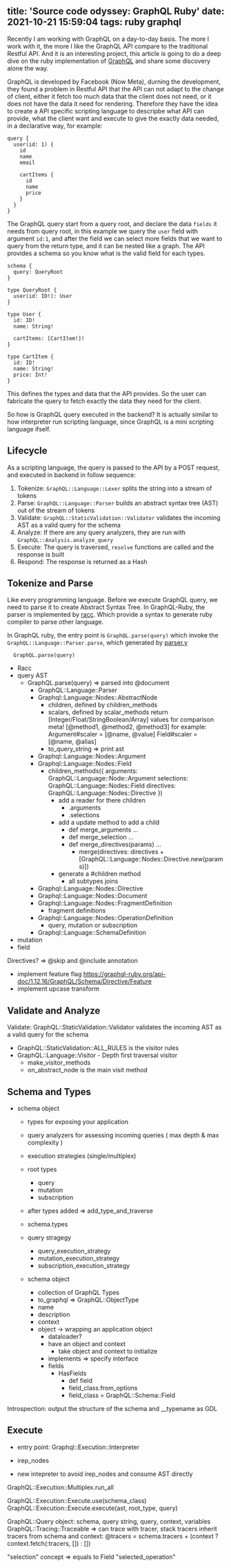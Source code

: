 title: 'Source code odyssey: GraphQL Ruby'
date: 2021-10-21 15:59:04
tags: ruby graphql
---

Recently I am working with GraphQL on a day-to-day basis. The more I work with it, the more I like the GraphQL API compare to the traditional Restful API. And it is an interesting project, this article is going to do a deep dive on the ruby implementation of [GraphQL](https://graphql-ruby.org/) and share some discovery alone the way.

GraphQL is developed by Facebook (Now Meta), durning the development, they found a problem in Restful API that the API can not adapt to the change of client, either it fetch too much data that the client does not need, or it does not have the data it need for rendering. Therefore they have the idea to create a API specific scripting language to descripbe what API can provide, what the client want and execute to give the exactly data needed, in a declarative way, for example:

```
query {
  user(id: 1) {
    id
    name
    email

    cartItems {
      id
      name
      price
    }
  }
}
```

The GraphQL query start from a query root, and declare the data `fields` it needs from query root, in this example we query the `user` field with argument `id:1`, and after the field we can select more fields that we want to query from the return type, and it can be nested like a graph. The API provides a schema so you know what is the valid field for each types.

```
schema {
  query: QueryRoot
}

type QueryRoot {
  user(id: ID!): User
}

type User {
  id: ID!
  name: String!

  cartItems: [CartItem!]!
}

type CartItem {
  id: ID!
  name: String!
  price: Int!
}
```

This defines the types and data that the API provides. So the user can fabricate the query to fetch exactly the data they need for the client. 

So how is GraphQL query executed in the backend? It is actually similar to how interpreter run scripting language, since GraphQL is a mini scripting language ifself.
## Lifecycle

As a scripting language, the query is passed to the API by a POST request, and executed in backend in follow sequence:

1. Tokenize: `GraphQL::Language::Lexer` splits the string into a stream of tokens
2. Parse: `GraphQL::Language::Parser` builds an abstract syntax tree (AST) out of the stream of tokens
3. Validate: `GraphQL::StaticValidation::Validator` validates the incoming AST as a valid query for the schema
4. Analyze: If there are any query analyzers, they are run with `GraphQL::Analysis.analyze_query`
5. Execute: The query is traversed, `resolve` functions are called and the response is built
6. Respond: The response is returned as a Hash

## Tokenize and Parse

Like every programming language. Before we execute GraphQL query, we need to parse it to create Abstract Syntax Tree. In GraphQL-Ruby, the parser is implemented by [racc](https://github.com/ruby/racc). Which provide a syntax to generate ruby compiler to parse other language.

In GraphQL ruby, the entry point is `GraphQL.parse(query)` which invoke the `GraphQL::Language::Parser.parse`, which generated by [parser.y]("https://github.com/rmosolgo/graphql-ruby/blob/master/lib/graphql/language/parser.y")

```
  GraphQL.parse(query)
```

- Racc
- query AST
  - GraphQL.parse(query) => parsed into @document
    - GraphQL::Language::Parser
    - Graphql::Language::Nodes::AbstractNode
      - children, defined by children_methods
      - scalars, defined by scalar_methods
        return [Integer/Float/StringBoolean/Array] values for comparison
         meta! [@method1, @method2, @method3]
         for example: Argument#scaler = [@name, @value]
                      Field#scaler = [@name, @alias]
      - to_query_string => print ast
    - Graphql::Language::Nodes::Argument
    - Graphql::Language::Nodes::Field
      - children_methods({
          arguments: GraphQL::Language::Node::Argument
          selections: GraphQL::Language::Nodes::Field
          directives: GraphQL::Language::Nodes::Directive
        })
        - add a reader for there children
          - .arguments
          - .selections
        - add a update method to add a child
          - def merge_arguments ...
          - def merge_selection ...
          - def merge_directives(params) ...
            - merge(directives: directives + [GraphQL::Language::Nodes::Directive.new(params)])
        - generate a #children method
          - all subtypes joins
    - Graphql::Language::Nodes::Directive
    - Graphql::Language::Nodes::Document
    - Graphql::Language::Nodes::FragmentDefinition
      - fragment definitions
    - Graphql::Language::Nodes::OperationDefinition
      - query, mutation or subscription
    - Graphql::Language::SchemaDefinition
- mutation
- field

Directives? => @skip and @include annotation
  - implement feature flag https://graphql-ruby.org/api-doc/1.12.16/GraphQL/Schema/Directive/Feature
  - implement upcase transform
## Validate and Analyze

Validate: GraphQL::StaticValidation::Validator validates the incoming AST as a valid query for the schema
  - GraphQL::StaticValidation::ALL_RULES is the visitor rules
  - GraphQL::Language::Visitor - Depth first traversal visitor
    - make_visitor_methods
    - on_abstract_node is the main visit method
## Schema and Types

- schema object
  - types for exposing your application
  - query analyzers for assessing incoming queries ( max depth & max complexity )
  - execution strategies (single/multiplex)
  - root types
    - query
    - mutation
    - subscription
  - after types added => add_type_and_traverse
  - schema.types
  - query stragegy
    - query_execution_strategy
    - mutation_execution_strategy
    - subscription_execution_strategy

  - schema object
    - collection of GraphQL Types
    - to_graphql => GraphQL::ObjectType
    - name
    - description
    - context
    - object -> wrapping an application object
      - dataloader?
      - have an object and context
        - take object and context to initialize
      - implements => specify interface
      - fields
        - HasFields
          - def field
          - field_class.from_options
          - field_class = GraphQL::Schema::Field

Introspection: output the structure of the schema and __typename as GDL

## Execute

- entry point: Graphql::Execution::Interpreter

- irep_nodes
- new intepreter to avoid irep_nodes and consume AST directly

GraphQL::Execution::Multiplex.run_all

GraphQL::Execution::Execute.use(schema_class)
GraphQL::Execution::Execute.execute(ast, root_type, query)

GraphQL::Query object:
  schema, query string, query, context, variables
  GraphQL::Tracing::Traceable => can trace with tracer, stack tracers
    inherit tracers from schema and context:
      @tracers = schema.tracers + (context ? context.fetch(:tracers, []) : [])

"selection" concept => equals to Field
"selected_operation"
